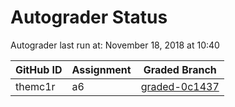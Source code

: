 # Autograder Status
Autograder last run at: November 18, 2018 at 10:40

| GitHub ID | Assignment | Graded Branch |
|-----------|------------|---------------|
| themc1r | a6 | [graded-0c1437](https://github.com/Fall2018COMP401-001/a6-themc1r/tree/graded-0c1437) | 
